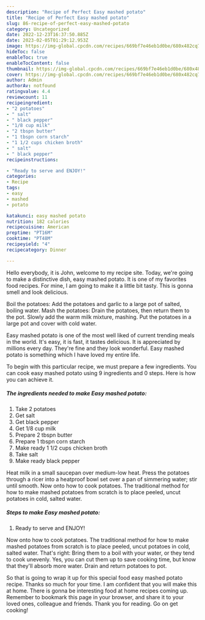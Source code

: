 ```yaml
---
description: "Recipe of Perfect Easy mashed potato"
title: "Recipe of Perfect Easy mashed potato"
slug: 86-recipe-of-perfect-easy-mashed-potato
category: Uncategorized
date: 2022-12-23T16:37:50.885Z
date: 2023-02-05T01:29:12.953Z
image: https://img-global.cpcdn.com/recipes/669bf7e46eb1d0be/680x482cq70/easy-mashed-potato-recipe-main-photo.jpg
hideToc: false
enableToc: true
enableTocContent: false
thumbnail: https://img-global.cpcdn.com/recipes/669bf7e46eb1d0be/680x482cq70/easy-mashed-potato-recipe-main-photo.jpg
cover: https://img-global.cpcdn.com/recipes/669bf7e46eb1d0be/680x482cq70/easy-mashed-potato-recipe-main-photo.jpg
author: Admin
authorAv: notfound
ratingvalue: 4.4
reviewcount: 11
recipeingredient:
- "2 potatoes"
- " salt"
- " black pepper"
- "1/8 cup milk"
- "2 tbspn butter"
- "1 tbspn corn starch"
- "1 1/2 cups chicken broth"
- " salt"
- " black pepper"
recipeinstructions:

- "Ready to serve and ENJOY!"
categories:
- Recipe
tags:
- easy
- mashed
- potato

katakunci: easy mashed potato 
nutrition: 182 calories
recipecuisine: American
preptime: "PT16M"
cooktime: "PT48M"
recipeyield: "4"
recipecategory: Dinner

---
```



Hello everybody, it is John, welcome to my recipe site. Today, we're going to make a distinctive dish, easy mashed potato. It is one of my favorites food recipes. For mine, I am going to make it a little bit tasty. This is gonna smell and look delicious.

Boil the potatoes: Add the potatoes and garlic to a large pot of salted, boiling water. Mash the potatoes: Drain the potatoes, then return them to the pot. Slowly add the warm milk mixture, mashing. Put the potatoes in a large pot and cover with cold water.

Easy mashed potato is one of the most well liked of current trending meals in the world. It's easy, it is fast, it tastes delicious. It is appreciated by millions every day. They're fine and they look wonderful. Easy mashed potato is something which I have loved my entire life.


To begin with this particular recipe, we must prepare a few ingredients. You can cook easy mashed potato using 9 ingredients and 0 steps. Here is how you can achieve it.

<!--inarticleads1-->

##### The ingredients needed to make Easy mashed potato:

1. Take 2 potatoes
1. Get  salt
1. Get  black pepper
1. Get 1/8 cup milk
1. Prepare 2 tbspn butter
1. Prepare 1 tbspn corn starch
1. Make ready 1 1/2 cups chicken broth
1. Take  salt
1. Make ready  black pepper


Heat milk in a small saucepan over medium-low heat. Press the potatoes through a ricer into a heatproof bowl set over a pan of simmering water; stir until smooth. Now onto how to cook potatoes. The traditional method for how to make mashed potatoes from scratch is to place peeled, uncut potatoes in cold, salted water. 

<!--inarticleads2-->

##### Steps to make Easy mashed potato:


1. Ready to serve and ENJOY!

Now onto how to cook potatoes. The traditional method for how to make mashed potatoes from scratch is to place peeled, uncut potatoes in cold, salted water. That&#39;s right: Bring them to a boil with your water, or they tend to cook unevenly. Yes, you can cut them up to save cooking time, but know that they&#39;ll absorb more water. Drain and return potatoes to pot. 

So that is going to wrap it up for this special food easy mashed potato recipe. Thanks so much for your time. I am confident that you will make this at home. There is gonna be interesting food at home recipes coming up. Remember to bookmark this page in your browser, and share it to your loved ones, colleague and friends. Thank you for reading. Go on get cooking!
